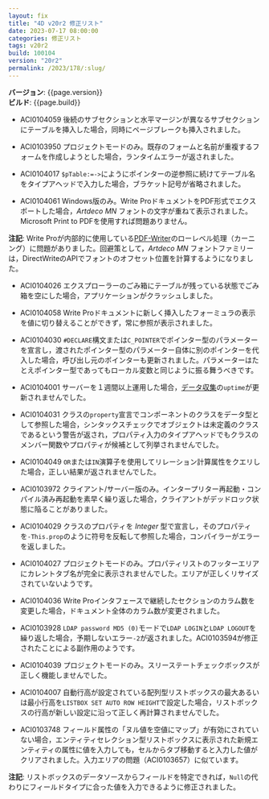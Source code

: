 ```yaml
---
layout: fix
title: "4D v20r2 修正リスト"
date: 2023-07-17 08:00:00
categories: 修正リスト
tags: v20r2 
build: 100104
version: "20r2"
permalink: /2023/178/:slug/
---
```


**バージョン**: {{page.version}}  
**ビルド**: {{page.build}} 

* ACI0104059 後続のサブセクションと水平マージンが異なるサブセクションにテーブルを挿入した場合，同時にページブレークも挿入されました。

* ACI0103950 プロジェクトモードのみ。既存のフォームと名前が重複するフォームを作成しようとした場合，ランタイムエラーが返されました。

* ACI0104017 `$pTable:=->`にようにポインターの逆参照に続けてテーブル名をタイプアヘッドで入力した場合，ブラケット記号が省略されました。

* ACI0104061 Windows版のみ。Write ProドキュメントをPDF形式でエクスポートした場合，*Artdeco MN* フォントの文字が重ねて表示されました。Microsoft Print to PDFを使用すれば問題ありません。

**注記**: Write Proが内部的に使用している[PDF-Writer](https://github.com/galkahana/PDF-Writer)のローレベル処理（カーニング）に問題がありました。回避策として，*Artdeco MN* フォントファミリーは，DirectWriteのAPIでフォントのオフセット位置を計算するようになりました。

* ACI0104026 エクスプローラーのごみ箱にテーブルが残っている状態でごみ箱を空にした場合，アプリケーションがクラッシュしました。

* ACI0104058 Write Proドキュメントに新しく挿入したフォーミュラの表示を値に切り替えることができず，常に参照が表示されました。

* ACI0104030 `#DECLARE`構文または`C_POINTER`でポインター型のパラメーターを宣言し，渡されたポインター型のパラメーター自体に別のポインターを代入した場合，呼び出し元のポインターも更新されました。パラメーターはたとえポインター型であってもローカル変数と同じように振る舞うべきです。

* ACI0104001 サーバーを１週間以上運用した場合，[データ収集](https://developer.4d.com/docs/ja/Admin/data-collect/)の`uptime`が更新されませんでした。

* ACI0104031 クラスの`property`宣言でコンポーネントのクラスをデータ型として参照した場合，シンタックスチェックでオブジェクトは未定義のクラスであるという警告が返され，プロパティ入力のタイプアヘッドでもクラスのメンバー関数やプロパティが候補として列挙されませんでした。

* ACI0104049 `OR`または`IN`演算子を使用してリレーション計算属性をクエリした場合，正しい結果が返されませんでした。

* ACI0103972 クライアント/サーバー版のみ。インタープリター再起動・コンパイル済み再起動を素早く繰り返した場合，クライアントがデッドロック状態に陥ることがありました。

* ACI0104029 クラスのプロパティを *Integer* 型で宣言し，そのプロパティを`-This.prop`のように符号を反転して参照した場合，コンパイラーがエラーを返しました。

* ACI0104027 プロジェクトモードのみ。プロパティリストのフッターエリアにカレントタブ名が完全に表示されませんでした。エリアが正しくリサイズされていないようです。

* ACI0104036 Write Proインタフェースで継続したセクションのカラム数を変更した場合，ドキュメント全体のカラム数が変更されました。

* ACI0103928 `LDAP password MD5 (0)`モードで`LDAP LOGIN`と`LDAP LOGOUT`を繰り返した場合，予期しないエラー`-2`が返されました。ACI0103594が修正されたことによる副作用のようです。

* ACI0104039 プロジェクトモードのみ。スリーステートチェックボックスが正しく機能しませんでした。

* ACI0104007 自動行高が設定されている配列型リストボックスの最大あるいは最小行高を`LISTBOX SET AUTO ROW HEIGHT`で設定した場合，リストボックスの行高が新しい設定に沿って正しく再計算されませんでした。

* ACI0103748 フィールド属性の「ヌル値を空値にマップ」が有効にされていない場合，エンティティセレクション型リストボックスに表示された新規エンティティの属性に値を入力しても，セルからタブ移動すると入力した値がクリアされました。入力エリアの問題（ACI0103657）に似ています。

**注記**: リストボックスのデータソースからフィールドを特定できれば，`Null`の代わりにフィールドタイプに合った値を入力できるように修正されました。